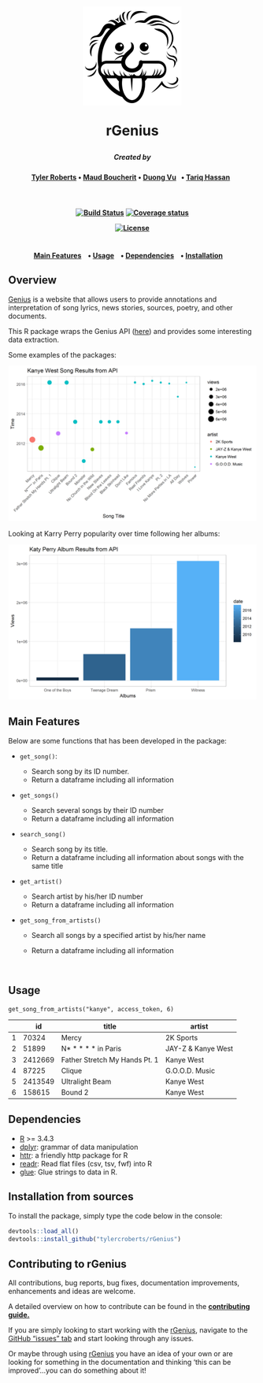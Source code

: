 

<h1 align="center">
  <br>

![](img/genius.png)

rGenius
<br>
</h1>

<h5 align="center"><a>
Created by</a></h5>

<h4 align="center"><a>

[Tyler Roberts](https://github.com/tylercroberts/)  •  [Maud Boucherit](https://github.com/MaudBoucherit)  •  [Duong Vu](https://github.com/DuongVu39) &nbsp;&nbsp;•  [Tariq Hassan](https://github.com/TariqAHassan) &nbsp;  

</a></h4>

<br>

<h4 align="center"><a>

[![Build Status](https://travis-ci.org/tylercroberts/rGenius.svg?branch=master)](https://travis-ci.org/tylercroberts/rGenius)
[![Coverage status](https://codecov.io/gh/tylercroberts/rGenius/branch/master/graph/badge.svg)](https://codecov.io/github/tylercroberts/rGenius?branch=master)

[![License](https://img.shields.io/badge/license-MIT-blue.svg)](https://opensource.org/licenses/MIT)

</a></h4>

<h1></h1>

<h4 align="center">
  <a href="#main-features">Main Features</a> &nbsp;&nbsp;&nbsp;•  <a href="#Usage">Usage</a> &nbsp;&nbsp;&nbsp;•  <a href="#Dependencies">Dependencies</a> &nbsp;&nbsp;&nbsp;•  <a href="#Installation">Installation</a> &nbsp;&nbsp;&nbsp;&nbsp;

</h4>

## Overview

[Genius](http://genius.com/) is a website that allows users to provide annotations and interpretation of song lyrics, news stories, sources, poetry, and other documents.

This R package wraps the Genius API ([here](https://genius.com/)) and provides some interesting data extraction.

Some examples of the packages:

![](img/kanye.png)

Looking at Karry Perry popularity over time following her albums:

![](img/katty.png)

## Main Features

Below are some functions that has been developed in the package:

- `get_song()`: 

  - Search song by its ID number.
  - Return a dataframe including all information 

- `get_songs()`

  - Search several songs by their ID number
  - Return a dataframe including all information

- `search_song()`

  - Search song by its title.
  - Return a dataframe including all information about songs with the same title

- `get_artist()`

  - Search artist by his/her ID number
  - Return a dataframe including all information

- `get_song_from_artists()`

  - Search all songs by a specified artist by his/her name

  - Return a dataframe including all information

    ​



## Usage

```
get_song_from_artists("kanye", access_token, 6)
```

|      | id      | title                         | artist             |
| ---- | ------- | ----------------------------- | ------------------ |
| 1    | 70324   | Mercy                         | 2K Sports          |
| 2    | 51899   | N$*****$ in Paris             | JAY-Z & Kanye West |
| 3    | 2412669 | Father Stretch My Hands Pt. 1 | Kanye West         |
| 4    | 87225   | Clique                        | G.O.O.D. Music     |
| 5    | 2413549 | Ultralight Beam               | Kanye West         |
| 6    | 158615  | Bound 2                       | Kanye West         |



## Dependencies

- [R](https://cran.r-project.org/) >= 3.4.3
- [dplyr](https://dplyr.tidyverse.org/): grammar of data manipulation
- [httr](https://github.com/r-lib/httr): a friendly http package for R 
- [readr](https://github.com/tidyverse/readr): Read flat files (csv, tsv, fwf) into R
- [glue](https://github.com/tidyverse/glue): Glue strings to data in R. 



## Installation from sources

To install the package, simply type the code below in the console:

```R
devtools::load_all()
devtools::install_github("tylercroberts/rGenius")
```



## Contributing to rGenius 

All contributions, bug reports, bug fixes, documentation improvements, enhancements and ideas are welcome.

A detailed overview on how to contribute can be found in the [**contributing guide.**](https://github.com/tylercroberts/rGenius/blob/master/CONTRIBUTING.md)

If you are simply looking to start working with the [rGenius](https://github.com/tylercroberts/rGenius), navigate to the [GitHub “issues” tab](https://github.com/tylercroberts/rGenius/issues) and start looking through any issues.

Or maybe through using [rGenius](https://github.com/tylercroberts/rGenius) you have an idea of your own or are looking for something in the documentation and thinking ‘this can be improved’...you can do something about it!


